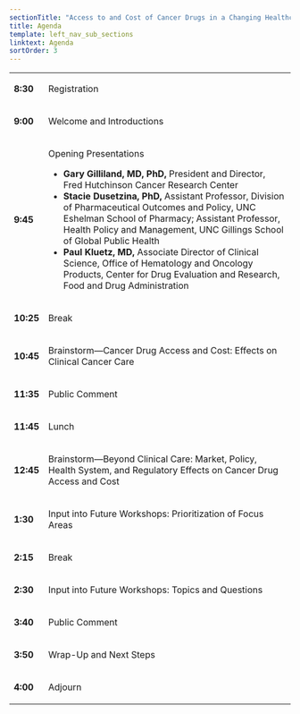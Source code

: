 ```yaml
---
sectionTitle: "Access to and Cost of Cancer Drugs in a Changing Healthcare Landscape"
title: Agenda
template: left_nav_sub_sections
linktext: Agenda
sortOrder: 3
---
```

<table class="agenda-table">
<tbody>
<tr><td>

**8:30**</td><td>

Registration
</td></tr>
<tr><td>

**9:00**</td><td>

Welcome and Introductions
</td></tr>
<tr><td>

**9:45**</td><td>

Opening Presentations
- **Gary Gilliland, MD, PhD,** President and Director, Fred Hutchinson Cancer Research Center
- **Stacie Dusetzina, PhD,** Assistant Professor, Division of Pharmaceutical Outcomes and Policy, UNC Eshelman School of Pharmacy; Assistant Professor, Health Policy and Management, UNC Gillings School of Global Public Health
- **Paul Kluetz, MD,** Associate Director of Clinical Science, Office of Hematology and Oncology Products, Center for Drug Evaluation and Research, Food and Drug Administration
</td></tr>
<tr><td>

**10:25**</td><td>

Break
</td></tr>
<tr><td>

**10:45** </td><td>

Brainstorm—Cancer Drug Access and Cost: Effects on Clinical Cancer Care
</td></tr>
<tr><td>

**11:35** </td><td>

Public Comment
</td></tr>
<tr><td>

**11:45** </td><td>

Lunch
</td></tr>
<tr><td>

**12:45** </td><td>

Brainstorm—Beyond Clinical Care: Market, Policy, Health System, and Regulatory Effects on Cancer Drug Access and Cost
</td></tr>
<tr><td>

**1:30** </td><td>

Input into Future Workshops: Prioritization of Focus Areas
</td></tr>
<tr><td>

**2:15** </td><td>

Break
</td></tr>
<tr><td>

**2:30** </td><td>

Input into Future Workshops: Topics and Questions
</td></tr>
<tr><td>

**3:40** </td><td>

Public Comment
</td></tr>
<tr><td>

**3:50** </td><td>

Wrap-Up and Next Steps
</td></tr>
<tr><td>

**4:00** </td><td>

Adjourn

</td></tr>
</tbody></table>
